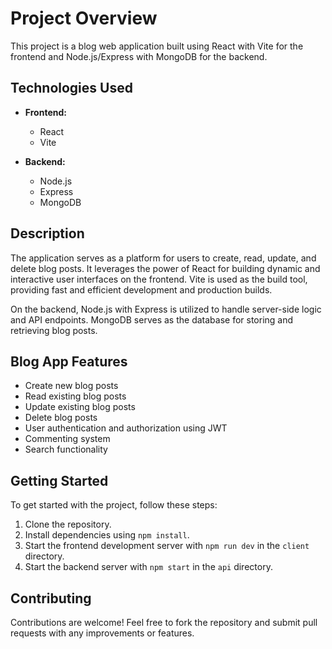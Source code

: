 # Project Overview

This project is a blog web application built using React with Vite for the frontend and Node.js/Express with MongoDB for the backend.

## Technologies Used

- **Frontend:**
  - React
  - Vite

- **Backend:**
  - Node.js
  - Express
  - MongoDB

## Description

The application serves as a platform for users to create, read, update, and delete blog posts. It leverages the power of React for building dynamic and interactive user interfaces on the frontend. Vite is used as the build tool, providing fast and efficient development and production builds.

On the backend, Node.js with Express is utilized to handle server-side logic and API endpoints. MongoDB serves as the database for storing and retrieving blog posts.

## Blog App Features

- Create new blog posts
- Read existing blog posts
- Update existing blog posts
- Delete blog posts
- User authentication and authorization using JWT
- Commenting system 
- Search functionality 

## Getting Started

To get started with the project, follow these steps:

1. Clone the repository.
2. Install dependencies using `npm install`.
3. Start the frontend development server with `npm run dev` in the `client` directory.
4. Start the backend server with `npm start` in the `api` directory.

## Contributing

Contributions are welcome! Feel free to fork the repository and submit pull requests with any improvements or features.


